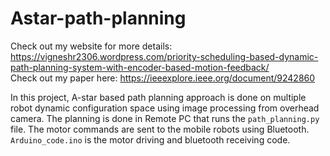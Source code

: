 # Astar-path-planning
Check out my website for more details: https://vigneshr2306.wordpress.com/priority-scheduling-based-dynamic-path-planning-system-with-encoder-based-motion-feedback/ </br>
Check out my paper here: https://ieeexplore.ieee.org/document/9242860

In this project, A-star based path planning approach is done on multiple robot dynamic configuration space using image processing from overhead camera. 
The planning is done in Remote PC that runs the ```path_planning.py``` file. The motor commands are sent to the mobile robots using Bluetooth. 
```Arduino_code.ino``` is the motor driving and bluetooth receiving code.

